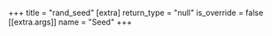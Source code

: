+++
title = "rand_seed"
[extra]
return_type = "null"
is_override = false
[[extra.args]]
name = "Seed"
+++